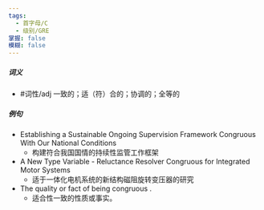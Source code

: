 ```yaml
---
tags:
  - 首字母/C
  - 级别/GRE
掌握: false
模糊: false
---
```

##### 词义
- #词性/adj  一致的；适（符）合的；协调的；全等的
##### 例句
- Establishing a Sustainable Ongoing Supervision Framework Congruous With Our National Conditions
	- 构建符合我国国情的持续性监管工作框架
- A New Type Variable - Reluctance Resolver Congruous for Integrated Motor Systems
	- 适于一体化电机系统的新结构磁阻旋转变压器的研究
- The quality or fact of being congruous .
	- 适合性一致的性质或事实。
